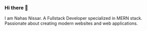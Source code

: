 


### Hi there 👋

I am Nahas Nissar. A Fullstack Developer specialized in MERN stack. Passionate about creating modern websites and web applications. 
